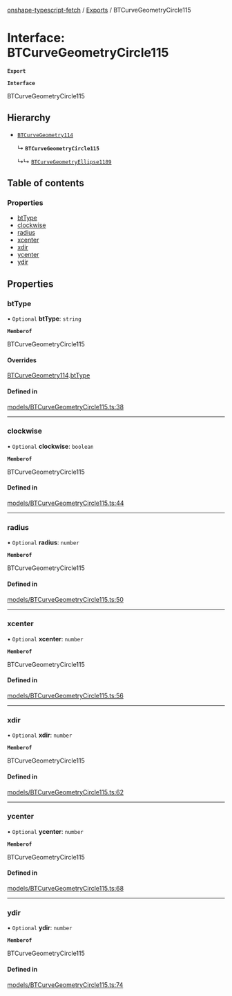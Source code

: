 [onshape-typescript-fetch](../README.md) / [Exports](../modules.md) / BTCurveGeometryCircle115

# Interface: BTCurveGeometryCircle115

**`Export`**

**`Interface`**

BTCurveGeometryCircle115

## Hierarchy

- [`BTCurveGeometry114`](BTCurveGeometry114.md)

  ↳ **`BTCurveGeometryCircle115`**

  ↳↳ [`BTCurveGeometryEllipse1189`](BTCurveGeometryEllipse1189.md)

## Table of contents

### Properties

- [btType](BTCurveGeometryCircle115.md#bttype)
- [clockwise](BTCurveGeometryCircle115.md#clockwise)
- [radius](BTCurveGeometryCircle115.md#radius)
- [xcenter](BTCurveGeometryCircle115.md#xcenter)
- [xdir](BTCurveGeometryCircle115.md#xdir)
- [ycenter](BTCurveGeometryCircle115.md#ycenter)
- [ydir](BTCurveGeometryCircle115.md#ydir)

## Properties

### btType

• `Optional` **btType**: `string`

**`Memberof`**

BTCurveGeometryCircle115

#### Overrides

[BTCurveGeometry114](BTCurveGeometry114.md).[btType](BTCurveGeometry114.md#bttype)

#### Defined in

[models/BTCurveGeometryCircle115.ts:38](https://github.com/toebes/onshape-typescript-fetch/blob/3e11ae1/models/BTCurveGeometryCircle115.ts#L38)

___

### clockwise

• `Optional` **clockwise**: `boolean`

**`Memberof`**

BTCurveGeometryCircle115

#### Defined in

[models/BTCurveGeometryCircle115.ts:44](https://github.com/toebes/onshape-typescript-fetch/blob/3e11ae1/models/BTCurveGeometryCircle115.ts#L44)

___

### radius

• `Optional` **radius**: `number`

**`Memberof`**

BTCurveGeometryCircle115

#### Defined in

[models/BTCurveGeometryCircle115.ts:50](https://github.com/toebes/onshape-typescript-fetch/blob/3e11ae1/models/BTCurveGeometryCircle115.ts#L50)

___

### xcenter

• `Optional` **xcenter**: `number`

**`Memberof`**

BTCurveGeometryCircle115

#### Defined in

[models/BTCurveGeometryCircle115.ts:56](https://github.com/toebes/onshape-typescript-fetch/blob/3e11ae1/models/BTCurveGeometryCircle115.ts#L56)

___

### xdir

• `Optional` **xdir**: `number`

**`Memberof`**

BTCurveGeometryCircle115

#### Defined in

[models/BTCurveGeometryCircle115.ts:62](https://github.com/toebes/onshape-typescript-fetch/blob/3e11ae1/models/BTCurveGeometryCircle115.ts#L62)

___

### ycenter

• `Optional` **ycenter**: `number`

**`Memberof`**

BTCurveGeometryCircle115

#### Defined in

[models/BTCurveGeometryCircle115.ts:68](https://github.com/toebes/onshape-typescript-fetch/blob/3e11ae1/models/BTCurveGeometryCircle115.ts#L68)

___

### ydir

• `Optional` **ydir**: `number`

**`Memberof`**

BTCurveGeometryCircle115

#### Defined in

[models/BTCurveGeometryCircle115.ts:74](https://github.com/toebes/onshape-typescript-fetch/blob/3e11ae1/models/BTCurveGeometryCircle115.ts#L74)
